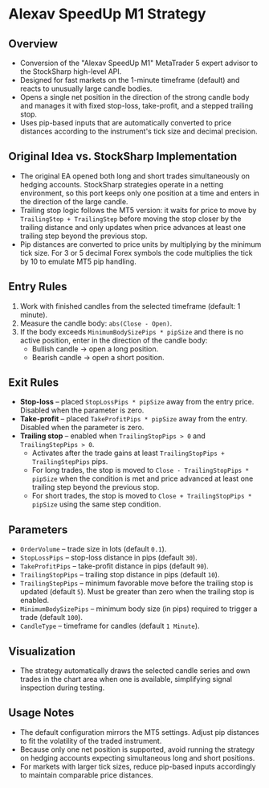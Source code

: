 # Alexav SpeedUp M1 Strategy

## Overview
- Conversion of the "Alexav SpeedUp M1" MetaTrader 5 expert advisor to the StockSharp high-level API.
- Designed for fast markets on the 1-minute timeframe (default) and reacts to unusually large candle bodies.
- Opens a single net position in the direction of the strong candle body and manages it with fixed stop-loss, take-profit, and a stepped trailing stop.
- Uses pip-based inputs that are automatically converted to price distances according to the instrument's tick size and decimal precision.

## Original Idea vs. StockSharp Implementation
- The original EA opened both long and short trades simultaneously on hedging accounts. StockSharp strategies operate in a netting environment, so this port keeps only one position at a time and enters in the direction of the large candle.
- Trailing stop logic follows the MT5 version: it waits for price to move by `TrailingStop + TrailingStep` before moving the stop closer by the trailing distance and only updates when price advances at least one trailing step beyond the previous stop.
- Pip distances are converted to price units by multiplying by the minimum tick size. For 3 or 5 decimal Forex symbols the code multiplies the tick by 10 to emulate MT5 pip handling.

## Entry Rules
1. Work with finished candles from the selected timeframe (default: 1 minute).
2. Measure the candle body: `abs(Close - Open)`.
3. If the body exceeds `MinimumBodySizePips * pipSize` and there is no active position, enter in the direction of the candle body:
   - Bullish candle → open a long position.
   - Bearish candle → open a short position.

## Exit Rules
- **Stop-loss** – placed `StopLossPips * pipSize` away from the entry price. Disabled when the parameter is zero.
- **Take-profit** – placed `TakeProfitPips * pipSize` away from the entry. Disabled when the parameter is zero.
- **Trailing stop** – enabled when `TrailingStopPips > 0` and `TrailingStepPips > 0`.
  - Activates after the trade gains at least `TrailingStopPips + TrailingStepPips` pips.
  - For long trades, the stop is moved to `Close - TrailingStopPips * pipSize` when the condition is met and price advanced at least one trailing step beyond the previous stop.
  - For short trades, the stop is moved to `Close + TrailingStopPips * pipSize` using the same step condition.

## Parameters
- `OrderVolume` – trade size in lots (default `0.1`).
- `StopLossPips` – stop-loss distance in pips (default `30`).
- `TakeProfitPips` – take-profit distance in pips (default `90`).
- `TrailingStopPips` – trailing stop distance in pips (default `10`).
- `TrailingStepPips` – minimum favorable move before the trailing stop is updated (default `5`). Must be greater than zero when the trailing stop is enabled.
- `MinimumBodySizePips` – minimum body size (in pips) required to trigger a trade (default `100`).
- `CandleType` – timeframe for candles (default `1 Minute`).

## Visualization
- The strategy automatically draws the selected candle series and own trades in the chart area when one is available, simplifying signal inspection during testing.

## Usage Notes
- The default configuration mirrors the MT5 settings. Adjust pip distances to fit the volatility of the traded instrument.
- Because only one net position is supported, avoid running the strategy on hedging accounts expecting simultaneous long and short positions.
- For markets with larger tick sizes, reduce pip-based inputs accordingly to maintain comparable price distances.
